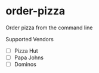 # order-pizza
Order pizza from the command line

Supported Vendors

- [ ] Pizza Hut
- [ ] Papa Johns
- [ ]  Dominos
